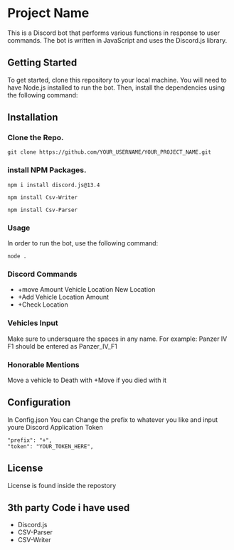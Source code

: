# Project Name

This is a Discord bot that performs various functions in response to user commands. The bot is written in JavaScript and uses the Discord.js library.

## Getting Started

To get started, clone this repository to your local machine. You will need to have Node.js installed to run the bot. Then, install the dependencies using the following command:

## Installation

### Clone the Repo.
`git clone https://github.com/YOUR_USERNAME/YOUR_PROJECT_NAME.git`
### install NPM Packages.
```
npm i install discord.js@13.4
```
```
npm install Csv-Writer 
```
```
npm install Csv-Parser
```
### Usage

In order to run the bot, use the following command:

```
node .
```
### Discord Commands

- +move Amount Vehicle Location New Location 
- +Add Vehicle Location Amount 
- +Check Location

### Vehicles Input
  
Make sure to undersquare the spaces in any name. For example: Panzer IV F1 should be entered as Panzer_IV_F1
### Honorable Mentions

Move a vehicle to Death with +Move if you died with it

## Configuration

In Config.json You can Change the prefix to whatever you like and input youre Discord Application Token

```
"prefix": "+",
"token": "YOUR_TOKEN_HERE",
```

## License

License is found inside the repostory

## 3th party Code i have used

- Discord.js
- CSV-Parser
- CSV-Writer
